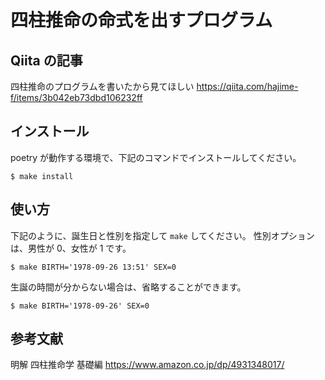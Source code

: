 # 四柱推命の命式を出すプログラム

## Qiita の記事

四柱推命のプログラムを書いたから見てほしい
https://qiita.com/hajime-f/items/3b042eb73dbd106232ff

## インストール

poetry が動作する環境で、下記のコマンドでインストールしてください。

```
$ make install
```

## 使い方

下記のように、誕生日と性別を指定して ```make``` してください。
性別オプションは、男性が 0、女性が 1 です。

```
$ make BIRTH='1978-09-26 13:51' SEX=0
```

生誕の時間が分からない場合は、省略することができます。

```
$ make BIRTH='1978-09-26' SEX=0
```

## 参考文献

明解 四柱推命学 基礎編
https://www.amazon.co.jp/dp/4931348017/

